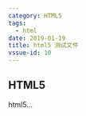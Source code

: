 ```yaml
---
category: HTML5
tags:
  - html
date: 2019-01-19
title: html5 测试文件
vssue-id: 10
---
```


## HTML5

html5...